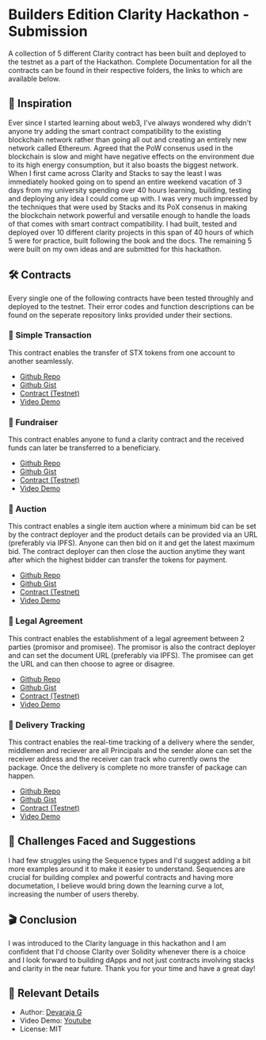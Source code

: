# Builders Edition Clarity Hackathon - Submission

A collection of 5 different Clarity contract has been built and deployed to the testnet as a part of the Hackathon. Complete Documentation for all the contracts can be found in their respective folders, the links to which are available below.

## 💫 Inspiration
Ever since I started learning about web3, I've always wondered why didn't anyone try adding the smart contract compatibility to the existing blockchain network rather than going all out and creating an entirely new network called Ethereum. Agreed that the PoW consenus used in the blockchain is slow and might have negative effects on the environment due to its high energy consumption, but it also boasts the biggest network. When I first came across Clarity and Stacks to say the least I was immediately hooked going on to spend an entire weekend vacation of 3 days from my university spending over 40 hours learning, building, testing and deploying any idea I could come up with. I was very much impressed by the techniques that were used by Stacks and its PoX consenus in making the blockchain network powerful and versatile enough to handle the loads of that comes with smart contract compatibility. I had built, tested and deployed over 10 different clarity projects in this span of 40 hours of which 5 were for practice, built following the book and the docs. The remaining 5 were built on my own ideas and are submitted for this hackathon. 

## 🛠 Contracts
Every single one of the following contracts have been tested throughly and deployed to the testnet. Their error codes and function descriptions can be found on the seperate repository links provided under their sections.

### 📇 Simple Transaction

This contract enables the transfer of STX tokens from one account to another seamlessly.

- [Github Repo](https://github.com/thecodizt/ClarityProjects/tree/master/simple-transaction)
- [Github Gist](https://gist.github.com/thecodizt/23588df1db510a020ad82eb1da78a83d)
- [Contract (Testnet)](https://explorer.stacks.co/txid/0x07d347d9b719e5e02f170a1d2c17e9b82d1e79aa0021568edf1e5bf7c3bd1b75?chain=testnet)
- [Video Demo](https://youtu.be/6KBqQZL4cYs)

### 📇 Fundraiser

This contract enables anyone to fund a clarity contract and the received funds can later be transferred to a beneficiary.

- [Github Repo](https://github.com/thecodizt/ClarityProjects/tree/master/fundraiser)
- [Github Gist](https://gist.github.com/thecodizt/b04bfaa0975f5ea1c68eaa676cdf811a)
- [Contract (Testnet)](https://explorer.stacks.co/txid/0x06c8d594ba45604c2ed7a2e2190aa0883163e86946aa11173e1ea8df163e8167?chain=testnet)
- [Video Demo](https://youtu.be/pfxH0GthpIY)

### 📇 Auction

This contract enables a single item auction where a minimum bid can be set by the contract deployer and the product details can be provided via an URL (preferably via IPFS). Anyone can then bid on it and get the latest maximum bid. The contract deployer can then close the auction anytime they want after which the highest bidder can transfer the tokens for payment.

- [Github Repo](https://github.com/thecodizt/ClarityProjects/tree/master/auction)
- [Github Gist](https://gist.github.com/thecodizt/58137989b0a59fc96f4e3021eef0f0d9)
- [Contract (Testnet)](https://explorer.stacks.co/txid/0x31dce8c8b2868dd170ea36d7fa82024cf01227c4cbdb5777da953a81f1c03f38?chain=testnet)
- [Video Demo](https://youtu.be/fmP-bx2ij2M)

### 📇 Legal Agreement

This contract enables the establishment of a legal agreement between 2 parties (promisor and promisee). The promisor is also the contract deployer and can set the document URL (preferably via IPFS). The promisee can get the URL and can then choose to agree or disagree.

- [Github Repo](https://github.com/thecodizt/ClarityProjects/tree/master/legal-agreement)
- [Github Gist](https://gist.github.com/thecodizt/6e847854e94aec7053544d2fa756c462)
- [Contract (Testnet)](https://explorer.stacks.co/txid/0x8555f44e999d5074975ac871a4939ae07008c7d63bef7beb9481b88d37866c7c?chain=testnet)
- [Video Demo](https://youtu.be/wfBKUEovZIA)

### 📇 Delivery Tracking

This contract enables the real-time tracking of a delivery where the sender, middlemen and reciever are all Principals and the sender alone can set the receiver address and the receiver can track who currently owns the package. Once the delivery is complete no more transfer of package can happen.

- [Github Repo](https://github.com/thecodizt/ClarityProjects/tree/master/delivery-tracking)
- [Github Gist](https://gist.github.com/thecodizt/a37bf6dac3e20ae9c254e9446f63334e)
- [Contract (Testnet)](https://explorer.stacks.co/txid/0xedb8c5d56dd4418be9e796ee03e90f54aedca5a0940fe1695e15a7edfa2bc644?chain=testnet)
- [Video Demo](https://youtu.be/EZv4i2XvgAg)

## 🗻 Challenges Faced and Suggestions
I had few struggles using the Sequence types and I'd suggest adding a bit more examples around it to make it easier to understand. Sequences are crucial for building complex and powerful contracts and having more documetation, I believe would bring down the learning curve a lot, increasing the number of users thereby.

## 🎬 Conclusion
I was introduced to the Clarity language in this hackathon and I am confident that I'd choose Clarity over Solidity whenever there is a choice and I look forward to building dApps and not just contracts involving stacks and clarity in the near future. Thank you for your time and have a great day!

## 🔖 Relevant Details

- Author: [Devaraja G](https://github.com/thecodizt)
- Video Demo: [Youtube](https://youtu.be/ETj0tFYnvh8)
- License: MIT


